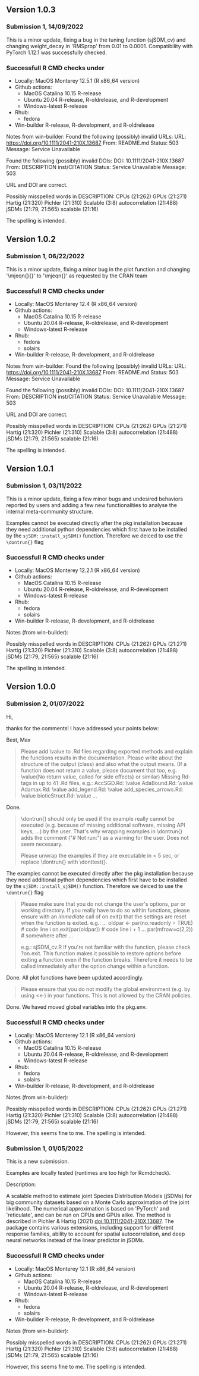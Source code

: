 ## Version 1.0.3
### Submission 1, 14/09/2022
This is a minor update, fixing a bug in the tuning function (sjSDM_cv) and
changing weight_decay in 'RMSprop' from 0.01 to 0.0001. Compatibility 
with PyTorch 1.12.1 was successfully checked.



### Successfull R CMD checks under
* Locally: MacOS Monterey 12.5.1 (R x86_64 version)
* Github actions: 
  - MacOS Catalina 10.15 R-release 
  - Ubuntu 20.04 R-release, R-oldrelease, and R-development
  - Windows-latest R-release
* Rhub:
  - fedora 
* Win-builder R-release, R-development, and R-oldrelease

Notes from win-builder:
Found the following (possibly) invalid URLs:
  URL: https://doi.org/10.1111/2041-210X.13687
    From: README.md
    Status: 503
    Message: Service Unavailable

Found the following (possibly) invalid DOIs:
  DOI: 10.1111/2041-210X.13687
    From: DESCRIPTION
          inst/CITATION
    Status: Service Unavailable
    Message: 503

URL and DOI are correct.

Possibly misspelled words in DESCRIPTION:
  CPUs (21:262)
  GPUs (21:271)
  Hartig (21:320)
  Pichler (21:310)
  Scalable (3:8)
  autocorrelation (21:488)
  jSDMs (21:79, 21:565)
  scalable (21:16)

The spelling is intended.





## Version 1.0.2
### Submission 1, 06/22/2022
This is a minor update, fixing a minor bug in the plot function and changing 
'\mjeqn{}{}' to '\mjeqn{}' as requested by the CRAN team

### Successfull R CMD checks under
* Locally: MacOS Monterey 12.4 (R x86_64 version)
* Github actions: 
  - MacOS Catalina 10.15 R-release 
  - Ubuntu 20.04 R-release, R-oldrelease, and R-development
  - Windows-latest R-release
* Rhub:
  - fedora 
  - solairs
* Win-builder R-release, R-development, and R-oldrelease

Notes from win-builder:
Found the following (possibly) invalid URLs:
  URL: https://doi.org/10.1111/2041-210X.13687
    From: README.md
    Status: 503
    Message: Service Unavailable

Found the following (possibly) invalid DOIs:
  DOI: 10.1111/2041-210X.13687
    From: DESCRIPTION
          inst/CITATION
    Status: Service Unavailable
    Message: 503

URL and DOI are correct.

Possibly misspelled words in DESCRIPTION:
  CPUs (21:262)
  GPUs (21:271)
  Hartig (21:320)
  Pichler (21:310)
  Scalable (3:8)
  autocorrelation (21:488)
  jSDMs (21:79, 21:565)
  scalable (21:16)

The spelling is intended.





## Version 1.0.1

### Submission 1, 03/11/2022
This is a minor update, fixing a few minor bugs and undesired behaviors reported 
by users and adding a few new functionalities to analyse the internal 
meta-community structure.

Examples cannot be executed directly after the pkg installation
because they need additional python dependencies which first have to be 
installed by the `sjSDM::install_sjSDM()` function. Therefore we deiced to use
the `\dontrun{}` flag


### Successfull R CMD checks under

* Locally: MacOS Monterey 12.2.1 (R x86_64 version)
* Github actions: 
  - MacOS Catalina 10.15 R-release 
  - Ubuntu 20.04 R-release, R-oldrelease, and R-development
  - Windows-latest R-release
* Rhub:
  - fedora 
  - solairs
* Win-builder R-release, R-development, and R-oldrelease

Notes (from win-builder): 

Possibly misspelled words in DESCRIPTION:
  CPUs (21:262)
  GPUs (21:271)
  Hartig (21:320)
  Pichler (21:310)
  Scalable (3:8)
  autocorrelation (21:488)
  jSDMs (21:79, 21:565)
  scalable (21:16)

The spelling is intended.




## Version 1.0.0


### Submission 2, 01/07/2022

Hi,

thanks for the comments! I have addressed your points below:

Best,
Max

> Please add \value to .Rd files regarding exported methods and explain
> the functions results in the documentation. Please write about the
> structure of the output (class) and also what the output means. (If a
> function does not return a value, please document that too, e.g.
> \value{No return value, called for side effects} or similar)
> Missing Rd-tags in up to 41 .Rd files, e.g.:
> AccSGD.Rd: \value
> AdaBound.Rd: \value
> Adamax.Rd: \value
> add_legend.Rd: \value
> add_species_arrows.Rd: \value
> bioticStruct.Rd: \value
> ...

Done.

> \dontrun{} should only be used if the example really cannot be executed
> (e.g. because of missing additional software, missing API keys, ...) by
> the user. That's why wrapping examples in \dontrun{} adds the comment
> ("# Not run:") as a warning for the user.
> Does not seem necessary.
> 
> Please unwrap the examples if they are executable in < 5 sec, or replace
> \dontrun{} with \donttest{}.

The examples cannot be executed directly after the pkg installation
because they need additional python dependencies which first have to be 
installed by the `sjSDM::install_sjSDM()` function. Therefore we deiced to use
the `\dontrun{}` flag

> 
> Please make sure that you do not change the user's options, par or
> working directory. If you really have to do so within functions, please
> ensure with an *immediate* call of on.exit() that the settings are reset
> when the function is exited. e.g.:
> ...
> oldpar <- par(no.readonly = TRUE) # code line i
> on.exit(par(oldpar)) # code line i + 1
> ...
> par(mfrow=c(2,2)) # somewhere after
> ...
> 
> e.g.: sjSDM_cv.R
> If you're not familiar with the function, please check ?on.exit. This
> function makes it possible to restore options before exiting a function
> even if the function breaks. Therefore it needs to be called immediately
> after the option change within a function.

Done. All plot functions have been updated accordingly. 

> 
> Please ensure that you do not modify the global environment (e.g. by
> using <<-) in your functions. This is not allowed by the CRAN policies.

Done. We haved moved global variables into the pkg.env.


### Successfull R CMD checks under

* Locally: MacOS Monterey 12.1 (R x86_64 version)
* Github actions: 
  - MacOS Catalina 10.15 R-release 
  - Ubuntu 20.04 R-release, R-oldrelease, and R-development
  - Windows-latest R-release
* Rhub:
  - fedora 
  - solairs
* Win-builder R-release, R-development, and R-oldrelease

Notes (from win-builder): 

Possibly misspelled words in DESCRIPTION:
  CPUs (21:262)
  GPUs (21:271)
  Hartig (21:320)
  Pichler (21:310)
  Scalable (3:8)
  autocorrelation (21:488)
  jSDMs (21:79, 21:565)
  scalable (21:16)

However, this seems fine to me. The spelling is intended.



### Submission 1, 01/05/2022

This is a new submission. 

Examples are locally tested (runtimes are too high for Rcmdcheck).

Description:

A scalable method to estimate joint Species Distribution Models (jSDMs) for big community datasets based on a Monte Carlo approximation of the joint likelihood.  The numerical approximation is based on 'PyTorch' and 'reticulate', and can be run on CPUs and GPUs alike. The method is described in Pichler & Hartig (2021) <doi:10.1111/2041-210X.13687>. The package contains various extensions, including support for different response families, ability to account for spatial autocorrelation, and deep neural networks instead of the linear predictor in jSDMs.

### Successfull R CMD checks under

* Locally: MacOS Monterey 12.1 (R x86_64 version)
* Github actions: 
  - MacOS Catalina 10.15 R-release 
  - Ubuntu 20.04 R-release, R-oldrelease, and R-development
  - Windows-latest R-release
* Rhub:
  - fedora 
  - solairs
* Win-builder R-release, R-development, and R-oldrelease

Notes (from win-builder): 

Possibly misspelled words in DESCRIPTION:
  CPUs (21:262)
  GPUs (21:271)
  Hartig (21:320)
  Pichler (21:310)
  Scalable (3:8)
  autocorrelation (21:488)
  jSDMs (21:79, 21:565)
  scalable (21:16)

However, this seems fine to me. The spelling is intended. 